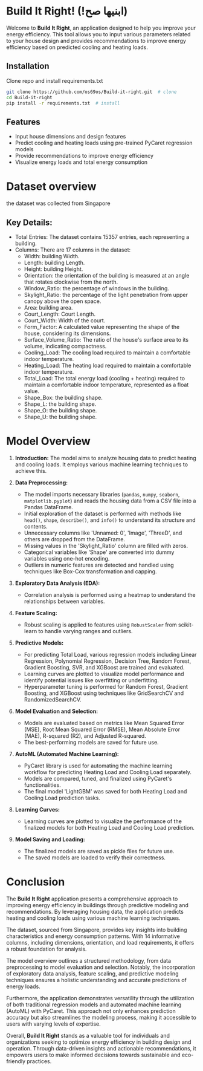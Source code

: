 # Build It Right! (!ابنيها صح)

Welcome to **Build It Right**, an application designed to help you improve your energy efficiency. This tool allows you to input various parameters related to your house design and provides recommendations to improve energy efficiency based on predicted cooling and heating loads.

## Installation

Clone repo and install requirements.txt

```bash
git clone https://github.com/os69os/Build-it-right.git  # clone
cd Build-it-right
pip install -r requirements.txt  # install
```

## Features

- Input house dimensions and design features
- Predict cooling and heating loads using pre-trained PyCaret regression models
- Provide recommendations to improve energy efficiency
- Visualize energy loads and total energy consumption

# Dataset overview

the dataset was collected from Singapore 

## Key Details:

- Total Entries: The dataset contains 15357 entries, each representing a building.
- Columns: There are 17 columns in the dataset:
  - Width: building Width.
  - Length: building Length.
  - Height: building Height.
  - Orientation: the orientation of the building is measured at an angle that rotates clockwise from the north.
  - Window_Ratio: the percentage of windows in the building.
  - Skylight_Ratio: the percentage of the light penetration from upper canopy above the open space.
  - Area: building area.
  - Court_Length: Court Length.
  - Court_Width: Width of the court.
  - Form_Factor: A calculated value representing the shape of the house, considering its dimensions.
  - Surface_Volume_Ratio: The ratio of the house's surface area to its volume, indicating compactness.
  - Cooling_Load: The cooling load required to maintain a comfortable indoor temperature.
  - Heating_Load: The heating load required to maintain a comfortable indoor temperature.
  - Total_Load: The total energy load (cooling + heating) required to maintain a comfortable indoor temperature, represented as a float value.
  - Shape_Box: the building shape.
  - Shape_L: the building shape.
  - Shape_O: the building shape.
  - Shape_U: the building shape.

# Model Overview

1. **Introduction:**
   The model aims to analyze housing data to predict heating and cooling loads. It employs various machine learning techniques to achieve this.

2. **Data Preprocessing:**
   - The model imports necessary libraries (`pandas`, `numpy`, `seaborn`, `matplotlib.pyplot`) and reads the housing data from a CSV file into a Pandas DataFrame.
   - Initial exploration of the dataset is performed with methods like `head()`, `shape`, `describe()`, and `info()` to understand its structure and contents.
   - Unnecessary columns like 'Unnamed: 0', 'Image', 'ThreeD', and others are dropped from the DataFrame.
   - Missing values in the 'Skylight_Ratio' column are filled with zeros.
   - Categorical variables like 'Shape' are converted into dummy variables using one-hot encoding.
   - Outliers in numeric features are detected and handled using techniques like Box-Cox transformation and capping.

3. **Exploratory Data Analysis (EDA):**
   - Correlation analysis is performed using a heatmap to understand the relationships between variables.

4. **Feature Scaling:**
   - Robust scaling is applied to features using `RobustScaler` from scikit-learn to handle varying ranges and outliers.

5. **Predictive Models:**
   - For predicting Total Load, various regression models including Linear Regression, Polynomial Regression, Decision Tree, Random Forest, Gradient Boosting, SVR, and XGBoost are trained and evaluated.
   - Learning curves are plotted to visualize model performance and identify potential issues like overfitting or underfitting.
   - Hyperparameter tuning is performed for Random Forest, Gradient Boosting, and XGBoost using techniques like GridSearchCV and RandomizedSearchCV.

6. **Model Evaluation and Selection:**
   - Models are evaluated based on metrics like Mean Squared Error (MSE), Root Mean Squared Error (RMSE), Mean Absolute Error (MAE), R-squared (R2), and Adjusted R-squared.
   - The best-performing models are saved for future use.

7. **AutoML (Automated Machine Learning):**
   - PyCaret library is used for automating the machine learning workflow for predicting Heating Load and Cooling Load separately.
   - Models are compared, tuned, and finalized using PyCaret's functionalities.
   - The final model 'LightGBM' was saved for both Heating Load and Cooling Load prediction tasks.

8. **Learning Curves:**
   - Learning curves are plotted to visualize the performance of the finalized models for both Heating Load and Cooling Load prediction.

9. **Model Saving and Loading:**
   - The finalized models are saved as pickle files for future use.
   - The saved models are loaded to verify their correctness.

# Conclusion

The **Build It Right** application presents a comprehensive approach to improving energy efficiency in buildings through predictive modeling and recommendations. By leveraging housing data, the application predicts heating and cooling loads using various machine learning techniques. 

The dataset, sourced from Singapore, provides key insights into building characteristics and energy consumption patterns. With 14 informative columns, including dimensions, orientation, and load requirements, it offers a robust foundation for analysis.

The model overview outlines a structured methodology, from data preprocessing to model evaluation and selection. Notably, the incorporation of exploratory data analysis, feature scaling, and predictive modeling techniques ensures a holistic understanding and accurate predictions of energy loads.

Furthermore, the application demonstrates versatility through the utilization of both traditional regression models and automated machine learning (AutoML) with PyCaret. This approach not only enhances prediction accuracy but also streamlines the modeling process, making it accessible to users with varying levels of expertise.

Overall, **Build It Right** stands as a valuable tool for individuals and organizations seeking to optimize energy efficiency in building design and operation. Through data-driven insights and actionable recommendations, it empowers users to make informed decisions towards sustainable and eco-friendly practices.
